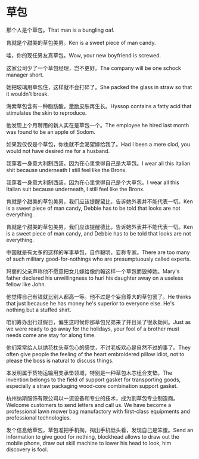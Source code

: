 # 草包

<p><span class="chinese">那个人是个草包。</span><span class="english">That man is a bungling oaf.</span></p>

<p><span class="chinese">肯就是个甜美的草包美男。</span><span class="english">Ken is a sweet piece of man candy.</span></p>

<p><span class="chinese">哇，你的现任男友真草包。</span><span class="english">Wow, your new boyfriend is screwed.</span></p>

<p><span class="chinese">这家公司少了一个草包经理，岂不更好。</span><span class="english">The company will be one schock manager short.</span></p>

<p><span class="chinese">她把玻璃用草包住，这样就不会打碎了。</span><span class="english">She packed the glass in straw so that it wouldn't break.</span></p>

<p><span class="chinese">海索草包含有一种脂肪酸，激励皮肤再生长。</span><span class="english">Hyssop contains a fatty acid that stimulates the skin to reproduce.</span></p>

<p><span class="chinese">他发现上个月聘用的新人实在是草包一个。</span><span class="english">The employee he hired last month was found to be an apple of Sodom.</span></p>

<p><span class="chinese">如果我仅仅是个草包，你也就不会渴望嫁给我了。</span><span class="english">Had I been a mere clod, you would not have desired me for a husband.</span></p>

<p><span class="chinese">我穿着一身意大利制西装，因为在心里觉得自己是大草包。</span><span class="english">I wear all this Italian shit because underneath I still feel like the Bronx.</span></p>

<p><span class="chinese">我穿着一身意大利制西装，因为在心里觉得自己是个大草包。</span><span class="english">I wear all this Italian suit because underneath, I still feel like the Bronx.</span></p>

<p><span class="chinese">肯就是个甜美的草包美男，我们应该提醒黛比，告诉她外表并不能代表一切。</span><span class="english">Ken is a sweet piece of man candy, Debbie has to be told that looks are not everything.</span></p>

<p><span class="chinese">肯就是个甜美的草包美男，我们应该提醒德比，告诉她外表并不能代表一切。</span><span class="english">Ken is a sweet piece of man candy, and Debbie has to be told that looks are not everything.</span></p>

<p><span class="chinese">中国就是有太多的这样的军事草包，自作聪明，妄称专家。</span><span class="english">There are too many of such military good-for-nothings who are presumptuously called experts.</span></p>

<p><span class="chinese">玛丽的父亲声称他不愿意把女儿嫁给像约翰这样一个草包而毁掉她。</span><span class="english">Mary's father declared his unwillingness to hurl his daughter away on a useless fellow like John.</span></p>

<p><span class="chinese">他觉得自己有钱就比别人都高一等。他不过是个妄自尊大的草包罢了。</span><span class="english">He thinks that just because he has money he's superior to everyone else. He's nothing but a stuffed shirt.</span></p>

<p><span class="chinese">咱们筹办出行过假日，偏生这时候你那草包兄弟来了并且呆了很永劫间。</span><span class="english">Just as we were ready to go away for the holidays, your fool of a brother must needs come ane stay for along time.</span></p>

<p><span class="chinese">他们常常给人以绣花枕头草包心的感觉，不讨老板欢心是自然不过的事了。</span><span class="english">They often give people the feeling of the heart embroidered pillow idiot, not to please the boss is natural to discuss things.</span></p>

<p><span class="chinese">本发明属于货物运输用支承垫领域，特别是一种草包木芯组合支垫。</span><span class="english">The invention belongs to the field of support gasket for transporting goods, especially a straw packaging wood-core combination support gasket.</span></p>

<p><span class="chinese">杭州纳斯服饰有限公司以一流设备和专业的技术，成为割草包专业制造商。</span><span class="english">Welcome customers to send letters and call us. We have become a professional lawn mower bag manufactory with first-class equipments and professional technologies.</span></p>

<p><span class="chinese">发个信息给草包，草包准把手机掏，掏出手机低头看，发现自己是笨蛋。</span><span class="english">Send an information to give good for nothing, blockhead allows to draw out the mobile phone, draw out skill machine to lower his head to look, him discovery is fool.</span></p>


